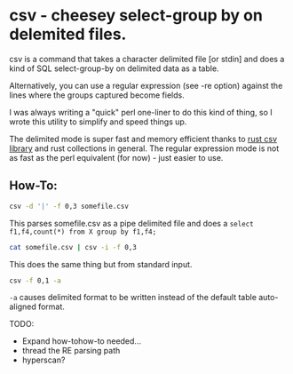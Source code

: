 # csv - cheesey select-group by on delemited files.

csv is a command that takes a character delimited file [or stdin] and does a kind of 
SQL select-group-by on delimited data as a table.

Alternatively, you can use a regular expression (see -re option) against the lines where the groups captured become fields.

I was always writing a "quick" perl one-liner to do this kind of thing, so I wrote this utility to simplify and speed things up.

The delimited mode is super fast and memory efficient thanks to [rust csv library](https://github.com/BurntSushi/rust-csv) 
and rust collections in general.
The regular expression mode is not as fast as the perl equivalent (for now) - just easier to use.  

## How-To:

```bash
csv -d '|' -f 0,3 somefile.csv
```

This parses somefile.csv as a pipe delimited file and does a ```select f1,f4,count(*) from X group by f1,f4;```

```bash
cat somefile.csv | csv -i -f 0,3
```
This does the same thing but from standard input.

```bash
csv -f 0,1 -a
```

```-a``` causes delimited format to be written instead of the default table auto-aligned format.

TODO:  

* Expand how-tohow-to needed...
* thread the RE parsing path
* hyperscan?

